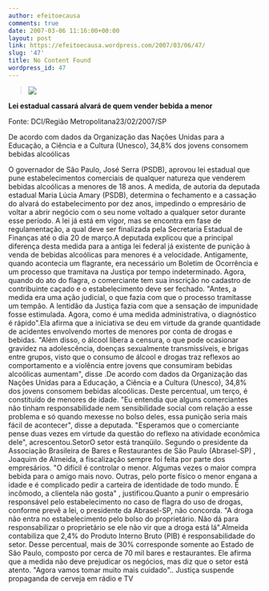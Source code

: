 ```yaml
---
author: efeitoecausa
comments: true
date: 2007-03-06 11:16:00+00:00
layout: post
link: https://efeitoecausa.wordpress.com/2007/03/06/47/
slug: '47'
title: No Content Found
wordpress_id: 47
---
```


>[![](http://efeitoecausa.files.wordpress.com/2007/03/copocaido.jpg?w=300)](http://efeitoecausa.files.wordpress.com/2007/03/copocaido.jpg)  


**Lei estadual cassará alvará de quem vender bebida a menor**

  


Fonte: DCI/Região Metropolitana23/02/2007/SP

  


  


De acordo com dados da Organização das Nações Unidas para a Educação, a Ciência e a Cultura (Unesco), 34,8% dos jovens consomem bebidas alcoólicas

  


O governador de São Paulo, José Serra (PSDB), aprovou lei estadual que pune estabelecimentos comerciais de qualquer natureza que venderem bebidas alcoólicas a menores de 18 anos. A medida, de autoria da deputada estadual Maria Lúcia Amary (PSDB), determina o fechamento e a cassação do alvará do estabelecimento por dez anos, impedindo o empresário de voltar a abrir negócio com o seu nome voltado a qualquer setor durante esse período. A lei já está em vigor, mas se encontra em fase de regulamentação, a qual deve ser finalizada pela Secretaria Estadual de Finanças até o dia 20 de março.A deputada explicou que a principal diferença desta medida para a antiga lei federal já existente de punição à venda de bebidas alcoólicas para menores é a velocidade. Antigamente, quando acontecia um flagrante, era necessário um Boletim de Ocorrência e um processo que tramitava na Justiça por tempo indeterminado. Agora, quando do ato do flagra, o comerciante tem sua inscrição no cadastro de contribuinte caçado e o estabelecimento deve ser fechado. "Antes, a medida era uma ação judicial, o que fazia com que o processo tramitasse um tempão. A lentidão da Justiça fazia com que a sensação de impunidade fosse estimulada. Agora, como é uma medida administrativa, o diagnóstico é rápido".Ela afirma que a iniciativa se deu em virtude da grande quantidade de acidentes envolvendo mortes de menores por conta de drogas e bebidas. "Além disso, o álcool libera a censura, o que pode ocasionar gravidez na adolescência, doenças sexualmente transmissíveis, e brigas entre grupos, visto que o consumo de álcool e drogas traz reflexos ao comportamento e a violência entre jovens que consumiram bebidas alcoólicas aumentam", disse .De acordo com dados da Organização das Nações Unidas para a Educação, a Ciência e a Cultura (Unesco), 34,8% dos jovens consomem bebidas alcoólicas. Deste percentual, um terço, é constituído de menores de idade. "Eu entendia que alguns comerciantes não tinham responsabilidade nem sensibilidade social com relação a esse problema e só quando mexesse no bolso deles, essa punição seria mais fácil de acontecer", disse a deputada. "Esperamos que o comerciante pense duas vezes em virtude da questão do reflexo na atividade econômica dele", acrescentou.SetorO setor está tranqüilo. Segundo o presidente da Associação Brasileira de Bares e Restaurantes de São Paulo (Abrasel-SP) , Joaquim de Almeida, a fiscalização sempre foi feita por parte dos empresários. "O difícil é controlar o menor. Algumas vezes o maior compra bebida para o amigo mais novo. Outras, pelo porte físico o menor engana a idade e é complicado pedir a carteira de identidade de todo mundo. É incômodo, a clientela não gosta" , justificou.Quanto a punir o empresário responsável pelo estabelecimento no caso de flagra do uso de drogas, conforme prevê a lei, o presidente da Abrasel-SP, não concorda. "A droga não entra no estabelecimento pelo bolso do proprietário. Não dá para responsabilizar o proprietário se ele não vir que a droga está lá".Almeida contabiliza que 2,4% do Produto Interno Bruto (PIB) é responsabilidade do setor. Desse percentual, mais de 30% corresponde somente ao Estado de São Paulo, composto por cerca de 70 mil bares e restaurantes. Ele afirma que a medida não deve prejudicar os negócios, mas diz que o setor está atento. "Agora vamos tomar muito mais cuidado".. Justiça suspende propaganda de cerveja em rádio e TV
